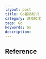 ```yaml
---
layout: post
title: Go基础知识
category: 游戏技术
tags: Go
keywords: Go
description: 
---
```



## Reference





